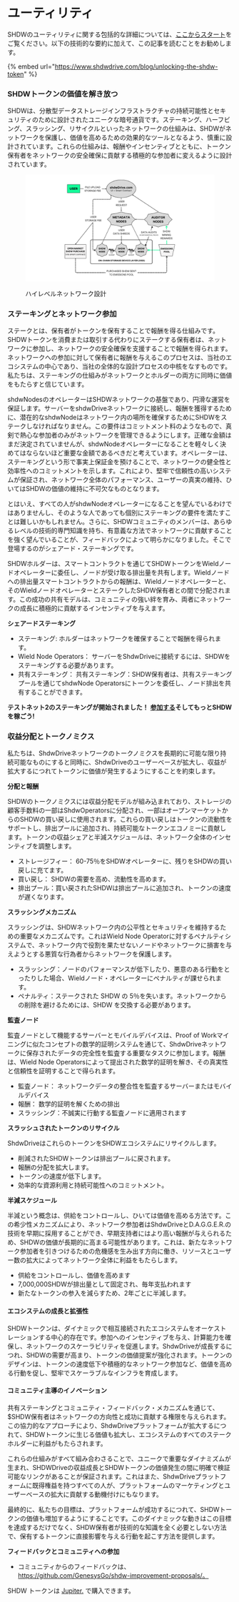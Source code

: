 # ユーティリティ

SHDWのユーティリティに関する包括的な詳細については、[ここからスタート](https://www.shdwdrive.com/blog/unlocking-the-shdw-token)をご覧ください。以下の技術的な要約に加えて、この記事を読むことをお勧めします。

{% embed url="https://www.shdwdrive.com/blog/unlocking-the-shdw-token" %}

### SHDWトークンの価値を解き放つ

SHDWは、分散型データストレージインフラストラクチャの持続可能性とセキュリティのために設計されたユニークな暗号通貨です。ステーキング、ハーフビング、スラッシング、リサイクルといったネットワークの仕組みは、SHDWがネットワークを保護し、価値を高めるための効果的なツールとなるよう、慎重に設計されています。これらの仕組みは、報酬やインセンティブとともに、トークン保有者をネットワークの安全確保に貢献する積極的な参加者に変えるように設計されています。



<figure><img src="../.gitbook/assets/Flowchart_Whiteboard_in_Dark_Blue_Blue_Spaced_Color_Blocks_Style-2.png" alt=""><figcaption><p>ハイレベルネットワーク設計</p></figcaption></figure>

### **ステーキングとネットワーク参加**

ステークとは、保有者がトークンを保有することで報酬を得る仕組みです。SHDWトークンを消費または取引する代わりにステークする保有者は、ネットワークに参加し、ネットワークの安全確保を支援することで報酬を得られます。ネットワークへの参加に対して保有者に報酬を与えるこのプロセスは、当社のエコシステムの中心であり、当社の全体的な設計プロセスの中核をなすものです。私たちは、ステーキングの仕組みがネットワークとホルダーの両方に同時に価値をもたらすと信じています。

shdwNodesのオペレーターはSHDWネットワークの基盤であり、円滑な運営を保証します。サーバーをshdwDriveネットワークに接続し、報酬を獲得するために、潜在的なshdwNodeはネットワーク内の場所を確保するためにSHDWをステークしなければなりません。この要件はコミットメント料のようなもので、真剣で熱心な参加者のみがネットワークを管理できるようにします。正確な金額はまだ決定されていませんが、shdwNodeオペレーターになることを軽々しく決めてはならないほど重要な金額であるべきだと考えています。オペレーターは、ステーキングという形で事実上保証金を預けることで、ネットワークの健全性と効率性へのコミットメントを示します。これにより、堅牢で信頼性の高いシステムが保証され、ネットワーク全体のパフォーマンス、ユーザーの真実の維持、ひいてはSHDWの価値の維持に不可欠なものとなります。

とはいえ、すべての人がshdwNodeオペレーターになることを望んでいるわけではありませんし、そのような人であっても個別にステーキングの要件を満たすことは難しいかもしれません。さらに、SHDWコミュニティのメンバーは、あらゆるレベルの技術的専門知識を持ち、有意義な方法でネットワークに貢献することを強く望んでいることが、フィードバックによって明らかになりました。そこで登場するのがシェアード・ステーキングです。

SHDWホルダーは、スマートコントラクトを通じてSHDWトークンをWieldノードオペレーターに委任し、ノードが受け取る排出量を共有します。Wieldノードへの排出量スマートコントラクトからの報酬は、Wieldノードオペレーターと、そのWieldノードオペレーターとステークしたSHDW保有者との間で分配されます。この成功の共有モデルは、コミュニティの強い絆を育み、両者にネットワークの成長に積極的に貢献するインセンティブを与えます。

**シェアードステーキング**

* ステーキング: ホルダーはネットワークを確保することで報酬を得られます。
* Wield Node Operators： サーバーをShdwDriveに接続するには、SHDWをステーキングする必要があります。
* 共有ステーキング： 共有ステーキング：SHDW保有者は、共有ステーキングプールを通じてshdwNode Operatorsにトークンを委任し、ノード排出を共有することができます。

**テストネット2のステーキングが開始されました！** [**参加する**](https://testnet.shdwdrive.com/)**そしてもっとSHDWを稼ごう!**

### **収益分配とトークノミクス**

私たちは、ShdwDriveネットワークのトークノミクスを長期的に可能な限り持続可能なものにすると同時に、ShdwDriveのユーザーベースが拡大し、収益が拡大するにつれてトークンに価値が発生するようにすることを約束します。

**分配と報酬**

SHDWのトークノミクスには収益分配モデルが組み込まれており、ストレージの顧客手数料の一部はShdwOperatorsに分配され、一部はオープンマーケットからのSHDWの買い戻しに使用されます。これらの買い戻しはトークンの流動性をサポートし、排出プールに追加され、持続可能なトークンエコノミーに貢献します。トークンの収益シェアと半減スケジュールは、ネットワーク全体のインセンティブを調整します。

* ストレージフィー： 60-75％をSHDWオペレーターに、残りをSHDWの買い戻しに充てます。
* 買い戻し： SHDWの需要を高め、流動性を高めます。
* 排出プール：買い戻されたSHDWは排出プールに追加され、トークンの速度が遅くなります。

**スラッシングメカニズム**

スラッシングは、SHDWネットワーク内の公平性とセキュリティを維持するための重要なメカニズムです。これはWield Node Operatorに対するペナルティシステムで、ネットワーク内で役割を果たせないノードやネットワークに損害を与えようとする悪質な行為者からネットワークを保護します。

* スラッシング：ノードのパフォーマンスが低下したり、悪意のある行動をとったりした場合、Wieldノード・オペレーターにペナルティが課せられます。
* ペナルティ：ステークされた SHDW の 5％を失います。ネットワークからの削除を避けるためには、SHDW を交換する必要があります。

**監査ノード**

監査ノードとして機能するサーバーとモバイルデバイスは、Proof of Workマイニングに似たコンセプトの数学的証明システムを通じて、ShdwDriveネットワークに保存されたデータの完全性を監査する重要なタスクに参加します。報酬は、Wield Node Operatorsによって提出された数学的証明を解き、その真実性と信頼性を証明することで得られます。

* 監査ノード： ネットワークデータの整合性を監査するサーバーまたはモバイルデバイス
* 報酬： 数学的証明を解くための排出
* スラッシング：不誠実に行動する監査ノードに適用されます

**スラッシュされたトークンのリサイクル**

ShdwDriveはこれらのトークンをSHDWエコシステムにリサイクルします。

* 削減されたSHDWトークンは排出プールに戻されます。
* 報酬の分配を拡大します。
* トークンの速度が低下します。
* 効率的な資源利用と持続可能性へのコミットメント。

**半減スケジュール**

半減という概念は、供給をコントロールし、ひいては価値を高める方法です。この希少性メカニズムにより、ネットワーク参加者はShdwDriveとD.A.G.G.E.R.の技術を早期に採用することができ、早期支持者にはより高い報酬が与えられるため、SHDWの価値が長期的に高まる可能性があります。これは、新たなネットワーク参加者を引きつけるための危機感を生み出す方向に働き、リソースとユーザー数の拡大によってネットワーク全体に利益をもたらします。

* 供給をコントロールし、価値を高めます
* 7,000,000SHDWが排出量として固定され、毎年支払われます
* 新たなトークンの参入を減らすため、2年ごとに半減します。

#### **エコシステムの成長と拡張性**

SHDWトークンは、ダイナミックで相互接続されたエコシステムをオーケストレーションする中心的存在です。参加へのインセンティブを与え、計算能力を確保し、ネットワークのスケーラビリティを促進します。ShdwDriveが成長するにつれ、SHDWの需要が高まり、トークンの価値提案が強化されます。トークンのデザインは、トークンの速度低下や積極的なネットワーク参加など、価値を高める行動を促し、堅牢でスケーラブルなインフラを育成します。

#### **コミュニティ主導のイノベーション**

共有ステーキングとコミュニティ・フィードバック・メカニズムを通じて、$SHDW保有者はネットワークの方向性と成功に貢献する権限を与えられます。この協力的なアプローチにより、ShdwDriveプラットフォームが拡大するにつれて、SHDWトークンに生じる価値も拡大し、エコシステムのすべてのステークホルダーに利益がもたらされます。

これらの仕組みがすべて組み合わさることで、ユニークで重要なダイナミズムが生まれ、SHDWDriveの収益成長とSHDWトークンの価値発生の間に明確で検証可能なリンクがあることが保証されます。これはまた、ShdwDriveプラットフォームに既得権益を持つすべての人が、プラットフォームのマーケティングとユーザーベースの拡大に貢献する動機付けにもなります。

最終的に、私たちの目標は、プラットフォームが成功するにつれて、SHDWトークンの価値も増加するようにすることです。このダイナミックな動きはこの目標を達成するだけでなく、SHDW保有者が技術的な知識を全く必要としない方法で、保有するトークンに直接影響を与える行動を起こす方法を提供します。

**フィードバックとコミュニティへの参加**

* コミュニティからのフィードバックは、https://github.com/GenesysGo/shdw-improvement-proposals/。

SHDW トークンは [Jupiter.](https://jup.ag/swap/USDC-SHDW) で購入できます。
